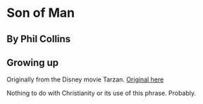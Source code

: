 #  Son of Man
## By Phil Collins
## Growing up

Originally from the Disney movie Tarzan.  [Original here](https://www.youtube.com/watch?v=-WcHPFUwd6U)

Nothing to do with Christianity or its use of this phrase.  Probably.